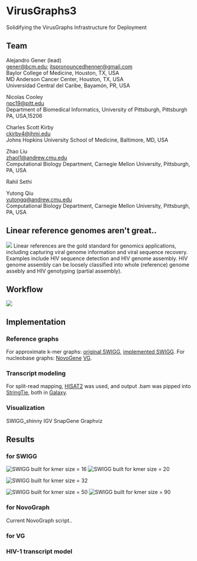 # VirusGraphs3
Solidifying the VirusGraphs Infrastructure for Deployment

## Team

Alejandro Gener (lead)<br />
gener@bcm.edu; itspronouncedhenner@gmail.com<br />
Baylor College of Medicine, Houston, TX, USA<br />
MD Anderson Cancer Center, Houston, TX, USA<br />
Universidad Central del Caribe, Bayamón, PR, USA<br />

Nicolas Cooley<br />
npc19@pitt.edu<br />
Department of Biomedical Informatics, University of Pittsburgh, Pittsburgh PA, USA,15206<br />


Charles Scott Kirby<br />
ckirby4@jhmi.edu<br />
Johns Hopkins University School of Medicine, Baltimore, MD, USA<br />

Zhao Liu<br />
zhaol1@andrew.cmu.edu<br />
Computational Biology Department, Carnegie Mellon University, Pittsburgh, PA, USA<br />

Rahil Sethi<br />

Yutong Qiu<br />
yutongq@andrew.cmu.edu<br />
Computational Biology Department, Carnegie Mellon University, Pittsburgh, PA, USA<br />



## Linear reference genomes aren't great..

![](https://github.com/NCBI-Codeathons/VirusGraphs3/blob/master/limit_of_linear.png)
Linear references are the gold standard for genomics applications, including capturing viral genome information and viral sequence recovery. Examples include HIV sequence detection and HIV genome assembly. HIV genome assembly can be loosely classified into whole (reference) genome assebly and HIV genotyping (partial assembly).

## Workflow

![](https://github.com/NCBI-Codeathons/VirusGraphs3/blob/master/Virus_Graphs_3_Workflow_med_screen.tif)

## Implementation

### Reference graphs

For approximate k-mer graphs: [original SWIGG](https://github.com/NCBI-Codeathons/SWIGG), [implemented SWIGG](https://github.com/NCBI-Codeathons/Virus_Graphs).
For nucleobase graphs: [NovoGene](https://github.com/NCBI-Hackathons/NovoGraph)
[VG](https://github.com/vgteam/vg).

### Transcript modeling
For split-read mapping, [HISAT2](https://ccb.jhu.edu/software/hisat2/index.shtml) was used, and output .bam was pipped into
[StringTie](https://ccb.jhu.edu/software/stringtie/), both in [Galaxy](usegalaxy.eu).

### Visualization

SWIGG_shinny
IGV
SnapGene
Graphviz

## Results 

### for SWIGG

![SWIGG built for kmer size = 16](https://github.com/NCBI-Codeathons/VirusGraphs3/blob/master/swigg_figure/HIV2_graph_16.png)
![SWIGG built for kmer size = 20](https://github.com/NCBI-Codeathons/VirusGraphs3/blob/master/swigg_figure/HIV2_graph_20.png)

![SWIGG built for kmer size = 32](https://github.com/NCBI-Codeathons/VirusGraphs3/blob/master/swigg_figure/HIV2_graph_32.png)

![SWIGG built for kmer size = 50](https://github.com/NCBI-Codeathons/VirusGraphs3/blob/master/swigg_figure/HIV2_graph_50.png)
![SWIGG built for kmer size = 90](https://github.com/NCBI-Codeathons/VirusGraphs3/blob/master/swigg_figure/HIV2_graph_90.png)


### for NovoGraph

Current NovoGraph script..

### for VG

### HIV-1 transcript model




